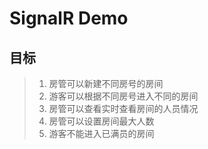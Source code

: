 ﻿# SignalR Demo

## 目标
> 1. 房管可以新建不同房号的房间
> 2. 游客可以根据不同房号进入不同的房间
> 3. 房管可以查看实时查看房间的人员情况
> 4. 房管可以设置房间最大人数
> 5. 游客不能进入已满员的房间
